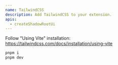 ```yaml
---
name: TailwindCSS
description: Add TailwindCSS to your extension.
apis:
  - createShadowRootUi
---
```


Follow "Using Vite" installation: https://tailwindcss.com/docs/installation/using-vite

```sh
pnpm i
pnpm dev
```
